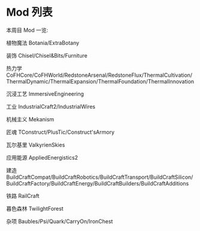 # Mod 列表

本周目 Mod 一览:

植物魔法 Botania/ExtraBotany

装饰 Chisel/Chisel&Bits/Furniture

热力学 CoFHCore/CoFHWorld/RedstoneArsenal/RedstoneFlux/ThermalCultivation/ThermalDynamic/ThermalExpansion/ThermalFoundation/ThermalInnovation

沉浸工艺 ImmersiveEngineering

工业 IndustrialCraft2/IndustrialWires

机械主义 Mekanism

匠魂 TConstruct/PlusTic/Construct'sArmory

瓦尔基里 ValkyrienSkies

应用能源 AppliedEnergistics2

建造 BuildCraftCompat/BuildCraftRobotics/BuildCraftTransport/BuildCraftSilicon/BuildCraftFactory/BuildCraftEnergy/BuildCraftBuilders/BuildCraftAdditions

铁路 RailCraft

暮色森林 TwilightForest

杂项 Baubles/Psi/Quark/CarryOn/IronChest


